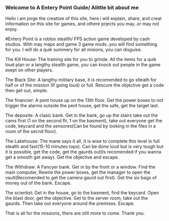 ### Welcome to A Entery Point Guide/ Alittle bit about me

Hello i am jorge the creatore of this site, here i will explain, share, and creat information on this site for games, and othere prjects you may..or may not enjoy.

#Entery Point is a roblox stealth/ FPS action game developed by cash studios. With may maps and game 3 game mods..you will find something for you. I will do a quik summery for all misions, you can disguise.

The Kill House: The training site for you to grinde. All the items for a quik loud plan or a langthy stealth game, you can knock out people in the game exept on other players.


The Black Site: A langthy military base, it is recomended to go stleath for half or of the mission (If going loud) or full. Rescure the objective get a code then get out, simple.

The financier: A pent house up on the 13th floor. Get the power boxes to not trigger the alarms outside the pent house, get the safe, get the target last.

The deposite: A clasic bank. Get in the bank, go up the stairs take out the cams first (1 on the second flr, 1 on the basment), take out everyone get the code, keycard and the sensores(Can be found by looking in the files in a room of the secnd floor).

The Lakehouse: The mane says it all. It is wise to complete this level in full stealth and fast(15-10 minutes tops). Can be done loud but is very tough but it is possible, get the code, get the gaurds out(Is recomended if you wanna get a smooth get away). Get the objective and escape.

The Withdraw: A Fancyer bank. Get in by the front or a window. Find the main computer, Rewire the power boxes, get the manager to open the vault(Recomended to get the camera gaurd out first). Get the six bags of money out of the bank. Escape.

The scientist: Get in the house, go to the basment, find the keycard. Open the blast door, get the objective. Get to the server room, take out the gaurds. Then take out everyone around the premises. Escape.

That is all for the missions, there are still more to come. Thank you.
